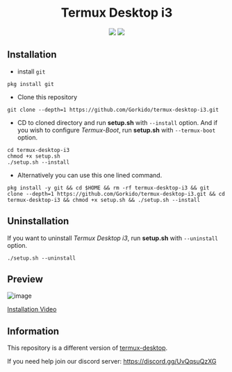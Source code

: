 <div align="center">
  
# Termux Desktop i3
 
  <img src="https://img.shields.io/github/license/Gorkido/termux-desktop-i3?style=for-the-badge">
  <img src="https://img.shields.io/github/stars/Gorkido/termux-desktop-i3?style=for-the-badge">
  </div>

## Installation

- install `git`
```
pkg install git
```

- Clone this repository
```
git clone --depth=1 https://github.com/Gorkido/termux-desktop-i3.git
```

- CD to cloned directory and run **setup.sh** with `--install` option. And if you wish to configure *Termux-Boot*, run **setup.sh** with `--termux-boot` option.
```
cd termux-desktop-i3
chmod +x setup.sh
./setup.sh --install
```

- Alternatively you can use this one lined command.
```
pkg install -y git && cd $HOME && rm -rf termux-desktop-i3 && git clone --depth=1 https://github.com/Gorkido/termux-desktop-i3.git && cd termux-desktop-i3 && chmod +x setup.sh && ./setup.sh --install
```

## Uninstallation

If you want to uninstall *Termux Desktop i3*, run **setup.sh** with `--uninstall` option.
```
./setup.sh --uninstall
```

## Preview

![image](https://user-images.githubusercontent.com/81165187/156889835-2f28e9d6-0a86-4892-ae13-dac6cd2429cb.png)

[Installation Video](https://www.youtube.com/watch?v=S72oCiH6y0g)

## Information

This repository is a different version of [termux-desktop](https://github.com/adi1090x/termux-desktop).

If you need help join our discord server: https://discord.gg/UvQqsuQzXG
